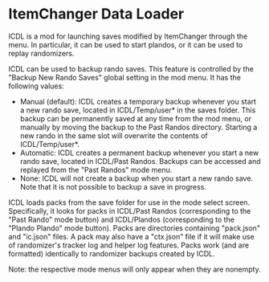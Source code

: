 # ItemChanger Data Loader

ICDL is a mod for launching saves modified by ItemChanger through the menu. In particular, it can be used to start plandos, or it can be used to replay randomizers.

ICDL can be used to backup rando saves. This feature is controlled by the "Backup New Rando Saves" global setting in the mod menu. It has the following values:
- Manual (default): ICDL creates a temporary backup whenever you start a new rando save, located in ICDL/Temp/user\* in the saves folder. This backup can be permanently saved at any time from the mod menu, or manually by moving the backup to the Past Randos directory. Starting a new rando in the same slot will overwrite the contents of ICDL/Temp/user\*.
- Automatic: ICDL creates a permanent backup whenever you start a new rando save, located in ICDL/Past Randos. Backups can be accessed and replayed from the "Past Randos" mode menu.
- None: ICDL will not create a backup when you start a new rando save. Note that it is not possible to backup a save in progress.

ICDL loads packs from the save folder for use in the mode select screen. Specifically, it looks for packs in ICDL/Past Randos (corresponding to the "Past Rando" mode button) and ICDL/Plandos (corresponding to the "Plando Plando" mode button). Packs are directories containing "pack.json" and "ic.json" files. A pack may also have a "ctx.json" file if it will make use of randomizer's tracker log and helper log features. Packs work (and are formatted) identically to randomizer backups created by ICDL.

Note: the respective mode menus will only appear when they are nonempty.